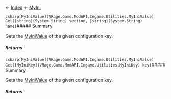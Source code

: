 ← [Index](Api-Index) ← [MyIni](VRage.Game.ModAPI.Ingame.Utilities.MyIni)

```csharp[MyIniValue](VRage.Game.ModAPI.Ingame.Utilities.MyIniValue) Get([string](System.String) section, [string](System.String) name)```##### Summary

Gets the [MyIniValue](VRage.Game.ModAPI.Ingame.Utilities.MyIniValue) of the given configuration key.

##### Returns



```csharp[MyIniValue](VRage.Game.ModAPI.Ingame.Utilities.MyIniValue) Get([MyIniKey](VRage.Game.ModAPI.Ingame.Utilities.MyIniKey) key)```##### Summary

Gets the [MyIniValue](VRage.Game.ModAPI.Ingame.Utilities.MyIniValue) of the given configuration key.

##### Returns



